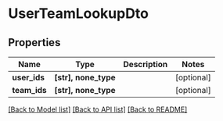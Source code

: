 # UserTeamLookupDto


## Properties
Name | Type | Description | Notes
------------ | ------------- | ------------- | -------------
**user_ids** | **[str], none_type** |  | [optional] 
**team_ids** | **[str], none_type** |  | [optional] 

[[Back to Model list]](../README.md#documentation-for-models) [[Back to API list]](../README.md#documentation-for-api-endpoints) [[Back to README]](../README.md)


